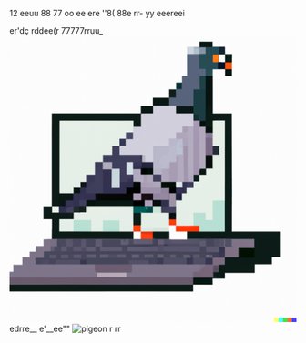 
12
eeuu
88
77
oo
ee
ere
''8(
88e
rr-
yy
eeereei

er'dç
rddee(r
77777rruu_ ![pigeon](https://raw.githubusercontent.com/Fralacticus/articles_md/main/Article_teintes_rouges_degats/assets/pigeon2.png)
edrre__
e'__ee""
![pigeon](https://raw.githubusercontent.com/Fralacticus/articles_md/main/article/assets/pigeon2.png "coucou") 
r
rr
